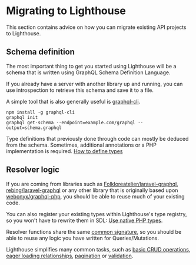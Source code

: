 # Migrating to Lighthouse

This section contains advice on how you can migrate existing
API projects to Lighthouse.

## Schema definition

The most important thing to get you started using Lighthouse will
be a schema that is written using GraphQL Schema Definition Language.

If you already have a server with another library up and running, you
can use introspection to retrieve this schema and save it to a file.

A simple tool that is also generally useful is [graphql-cli](https://github.com/graphql-cli/graphql-cli).

    npm install -g graphql-cli
    graphql init
    graphql get-schema --endpoint=example.com/graphql --output=schema.graphql

Type definitions that previously done through code can mostly be deduced from
the schema. Sometimes, additional annotations or a PHP implementation is required.
[How to define types](../the-basics/types.md)

## Resolver logic

If you are coming from libraries such as [Folkloreatelier/laravel-graphql](https://github.com/Folkloreatelier/laravel-graphql),
[rebing/laravel-graphql](https://github.com/rebing/graphql-laravel) or any other library that
is originally based upon [webonyx/graphql-php](https://github.com/webonyx/graphql-php),
you should be able to reuse much of your existing code.

You can also register your existing types within Lighthouse's type registry, so you
won't have to rewrite them in SDL: [Use native PHP types](../digging-deeper/adding-types-programmatically.md#native-php-types).

Resolver functions share the same [common signature](../api-reference/resolvers.md#resolver-function-signature),
so you should be able to reuse any logic you have written for Queries/Mutations.

Lighthouse simplifies many common tasks, such as [basic CRUD operations](../the-basics/fields.md),
[eager loading relationships](../eloquent/relationships.md#avoiding-the-n1-performance-problem),
[pagination](../api-reference/directives.md#paginate) or [validation](../security/validation.md).
